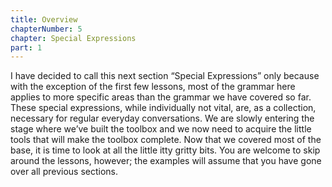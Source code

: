 ```yaml
---
title: Overview
chapterNumber: 5
chapter: Special Expressions
part: 1
---
```


I have decided to call this next section “Special Expressions” only because with the exception of the first few lessons, most of the grammar here applies to more specific areas than the grammar we have covered so far. These special expressions, while individually not vital, are, as a collection, necessary for regular everyday conversations. We are slowly entering the stage where we’ve built the toolbox and we now need to acquire the little tools that will make the toolbox complete. Now that we covered most of the base, it is time to look at all the little itty gritty bits. You are welcome to skip around the lessons, however; the examples will assume that you have gone over all previous sections.
